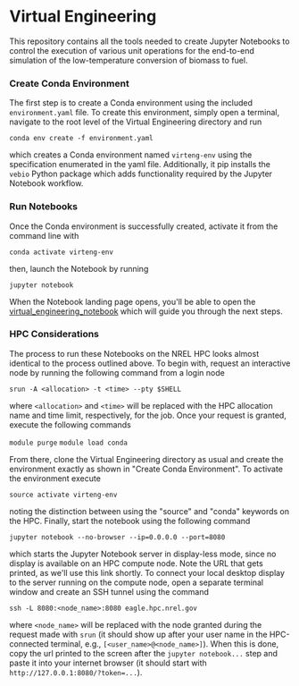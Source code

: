 # Virtual Engineering

This repository contains all the tools needed to create Jupyter Notebooks to control the execution of various unit operations for the end-to-end simulation of the low-temperature conversion of biomass to fuel.


### Create Conda Environment

The first step is to create a Conda environment using the included `environment.yaml` file.  To create this environment, simply open a terminal, navigate to the root level of the Virtual Engineering directory and run

`conda env create -f environment.yaml`

which creates a Conda environment named `virteng-env` using the specification enumerated in the yaml file.  Additionally, it pip installs the `vebio` Python package which adds functionality required by the Jupyter Notebook workflow.


### Run Notebooks

Once the Conda environment is successfully created, activate it from the command line with

`conda activate virteng-env`

then, launch the Notebook by running

`jupyter notebook`

When the Notebook landing page opens, you'll be able to open the [virtual_engineering_notebook](virtual_engineering_notebook.md) which will guide you through the next steps.

### HPC Considerations

The process to run these Notebooks on the NREL HPC looks almost identical to the process outlined above.  To begin with, request an interactive node by running the following command from a login node

`srun -A <allocation> -t <time> --pty $SHELL`

where `<allocation>` and `<time>` will be replaced with the HPC allocation name and time limit, respectively, for the job.  Once your request is granted, execute the following commands

`module purge`
`module load conda`

From there, clone the Virtual Engineering directory as usual and create the environment exactly as shown in "Create Conda Environment".  To activate the environment execute

`source activate virteng-env`

noting the distinction between using the "source" and "conda" keywords on the HPC.  Finally, start the notebook using the following command

`jupyter notebook --no-browser --ip=0.0.0.0 --port=8080`

which starts the Jupyter Notebook server in display-less mode, since no display is available on an HPC compute node.  Note the URL that gets printed, as we'll use this link shortly.  To connect your local desktop display to the server running on the compute node, open a separate terminal window and create an SSH tunnel using the command

`ssh -L 8080:<node_name>:8080 eagle.hpc.nrel.gov`

where `<node_name>` will be replaced with the node granted during the request made with `srun` (it should show up after your user name in the HPC-connected terminal, e.g., `[<user_name>@<node_name>]`).  When this is done, copy the url printed to the screen after the `jupyter notebook...` step and paste it into your internet browser (it should start with `http://127.0.0.1:8080/?token=...`).
